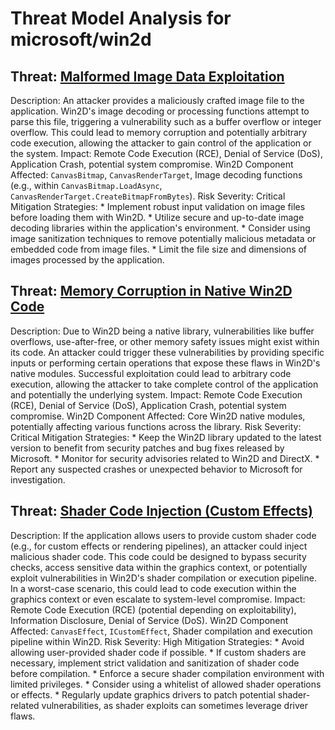 # Threat Model Analysis for microsoft/win2d

## Threat: [Malformed Image Data Exploitation](./threats/malformed_image_data_exploitation.md)

Description: An attacker provides a maliciously crafted image file to the application. Win2D's image decoding or processing functions attempt to parse this file, triggering a vulnerability such as a buffer overflow or integer overflow. This could lead to memory corruption and potentially arbitrary code execution, allowing the attacker to gain control of the application or the system.
Impact: Remote Code Execution (RCE), Denial of Service (DoS), Application Crash, potential system compromise.
Win2D Component Affected: `CanvasBitmap`, `CanvasRenderTarget`, Image decoding functions (e.g., within `CanvasBitmap.LoadAsync`, `CanvasRenderTarget.CreateBitmapFromBytes`).
Risk Severity: Critical
Mitigation Strategies:
    * Implement robust input validation on image files before loading them with Win2D.
    * Utilize secure and up-to-date image decoding libraries within the application's environment.
    * Consider using image sanitization techniques to remove potentially malicious metadata or embedded code from image files.
    * Limit the file size and dimensions of images processed by the application.

## Threat: [Memory Corruption in Native Win2D Code](./threats/memory_corruption_in_native_win2d_code.md)

Description: Due to Win2D being a native library, vulnerabilities like buffer overflows, use-after-free, or other memory safety issues might exist within its code. An attacker could trigger these vulnerabilities by providing specific inputs or performing certain operations that expose these flaws in Win2D's native modules. Successful exploitation could lead to arbitrary code execution, allowing the attacker to take complete control of the application and potentially the underlying system.
Impact: Remote Code Execution (RCE), Denial of Service (DoS), Application Crash, potential system compromise.
Win2D Component Affected: Core Win2D native modules, potentially affecting various functions across the library.
Risk Severity: Critical
Mitigation Strategies:
    * Keep the Win2D library updated to the latest version to benefit from security patches and bug fixes released by Microsoft.
    * Monitor for security advisories related to Win2D and DirectX.
    * Report any suspected crashes or unexpected behavior to Microsoft for investigation.

## Threat: [Shader Code Injection (Custom Effects)](./threats/shader_code_injection__custom_effects_.md)

Description: If the application allows users to provide custom shader code (e.g., for custom effects or rendering pipelines), an attacker could inject malicious shader code. This code could be designed to bypass security checks, access sensitive data within the graphics context, or potentially exploit vulnerabilities in Win2D's shader compilation or execution pipeline. In a worst-case scenario, this could lead to code execution within the graphics context or even escalate to system-level compromise.
Impact: Remote Code Execution (RCE) (potential depending on exploitability), Information Disclosure, Denial of Service (DoS).
Win2D Component Affected: `CanvasEffect`, `ICustomEffect`, Shader compilation and execution pipeline within Win2D.
Risk Severity: High
Mitigation Strategies:
    * Avoid allowing user-provided shader code if possible.
    * If custom shaders are necessary, implement strict validation and sanitization of shader code before compilation.
    * Enforce a secure shader compilation environment with limited privileges.
    * Consider using a whitelist of allowed shader operations or effects.
    * Regularly update graphics drivers to patch potential shader-related vulnerabilities, as shader exploits can sometimes leverage driver flaws.

